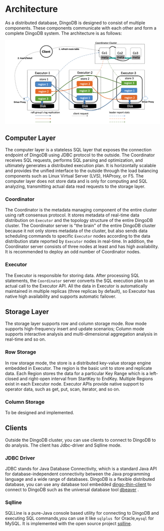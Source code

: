 # Architecture

As a distributed database, DingoDB is designed to consist of multiple components. These components communicate with each other and form a complete DingoDB system. The architecture is as follows:

![Architecture about DingoDB](../images/dingo-architecture_old.png)

## Computer Layer

The computer layer is a stateless SQL layer that exposes the connection endpoint of DingoDB using JDBC protocol to the outside. The Coordinator receives SQL requests, performs SQL parsing and optimization, and ultimately generates a distributed execution plan. It is horizontally scalable and provides the unified interface to the outside through the load balancing components such as Linux Virtual Server (LVS), HAProxy, or F5. The computer layer does not store data and is only for computing and SQL analyzing, transmitting actual data read requests to the storage layer.

### Coordinator

The Coordinator is the metadata managing component of the entire cluster using raft consensus protocol. It stores metadata of real-time data distribution on `Executor` and the topology structure of the entire DingoDB cluster. The Coordinator server is "the brain" of the entire DingoDB cluster because it not only stores metadata of the cluster, but also sends data scheduling commands to specific `Executor` nodes according to the data distribution state reported by `Executor` nodes in real-time. In addition, the Coordinator server consists of three nodes at least and has high availability. It is recommended to deploy an odd number of Coordinator nodes.

### Executor

The Executor is responsible for storing data. After processing SQL statements, the `Coordinator` server converts the SQL execution plan to an actual call to the Executor API. All the data in Executor is automatically maintained in multiple replicas (three replicas by default), so Executor has native high availability and supports automatic failover.

## Storage Layer

The storage layer supports row and column storage mode. Row mode supports high-frequency insert and update scenarios; Column mode supports interactive analysis and multi-dimensional aggregation analysis in real-time and so on.

### Row Storage

In row storage mode, the store is a distributed key-value storage engine embedded in Executor. The region is the basic unit to store and replicate data. Each Region stores the data for a particular Key Range which is a left-closed and right-open interval from StartKey to EndKey. Multiple Regions exist in each Executor node. Executor APIs provide native support to operator data,  such as get, put, scan, iterator, and so on. 

### Column Storage

To be designed and implemented.

## Clients

Outside the DingoDB cluster, you can use clients to connect to DingoDB to do analysis. The client has Jdbc-driver and Sqlline mode.

### JDBC Driver

JDBC stands for Java Database Connectivity, which is a standard Java API for database-independent connectivity between the Java programming language and a wide range of databases. DingoDB is a flexible distributed database, you can use any database tool embedded [dingo-thin-client](../usage/how_to_use_dingodb.md) to connect to DingoDB such as the universal database tool [dbeaver](https://dbeaver.io/) .


### Sqlline 

SQLLine is a pure-Java console based utility for connecting to DingoDB and executing SQL commands,you can use it like `sqlplus `for Oracle,`mysql` for MySQL. It is implemented with the open source project [sqlline](https://github.com/julianhyde/sqlline).


